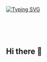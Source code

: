 <br><br><br>

[![Typing SVG](https://readme-typing-svg.demolab.com?font=Readex+Pro&weight=500&size=30&pause=1000&color=3C62FFCD&random=false&width=500&height=60&lines=Hi+there%2C+I'm+YoenDong&center=true&vCenter=true)](https://git.io/typing-svg)


<br><br><br>

## Hi there 👋

<!--
**kinterlocked/kinterlocked** is a ✨ _special_ ✨ repository because its `README.md` (this file) appears on your GitHub profile.

Here are some ideas to get you started:

- 🔭 I’m currently working on ...
- 🌱 I’m currently learning ...
- 👯 I’m looking to collaborate on ...
- 🤔 I’m looking for help with ...
- 💬 Ask me about ...
- 📫 How to reach me: ...
- 😄 Pronouns: ...
- ⚡ Fun fact: ...
-->
